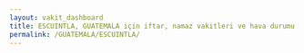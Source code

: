 ```yaml
---
layout: vakit_dashboard
title: ESCUINTLA, GUATEMALA için iftar, namaz vakitleri ve hava durumu - ilçe/eyalet seç
permalink: /GUATEMALA/ESCUINTLA/
---
```


<script type="text/javascript">
  var GLOBAL_COUNTRY = 'GUATEMALA';
  var GLOBAL_CITY = 'ESCUINTLA';
  var GLOBAL_STATE = '';
  var lat = 72;
  var lon = 21;
</script>
